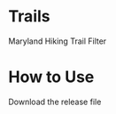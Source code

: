 Trails
============
Maryland Hiking Trail Filter

How to Use
============
Download the release file
